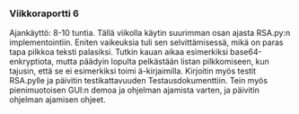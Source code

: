 ### Viikkoraportti 6

Ajankäyttö: 8-10 tuntia.
Tällä viikolla käytin suurimman osan ajasta RSA.py:n implementointiin. Eniten vaikeuksia tuli sen selvittämisessä, mikä on paras tapa pilkkoa teksti palasiksi. Tutkin kauan aikaa esimerkiksi base64-enkryptiota, mutta päädyin lopulta pelkästään listan pilkkomiseen, kun tajusin, että se ei esimerkiksi toimi ä-kirjaimilla.
Kirjoitin myös testit RSA.pylle ja päivitin testikattavuuden Testausdokumenttiin.
Tein myös pienimuotoisen GUI:n demoa ja ohjelman ajamista varten, ja päivitin
ohjelman ajamisen ohjeet.

